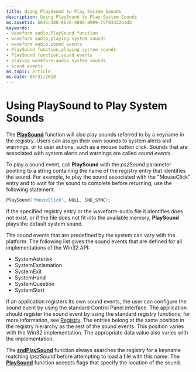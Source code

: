 ```yaml
---
title: Using PlaySound to Play System Sounds
description: Using PlaySound to Play System Sounds
ms.assetid: b645c488-8b76-4886-8909-75f0342263db
keywords:
- waveform audio,PlaySound function
- waveform audio,playing system sounds
- waveform audio,sound events
- PlaySound function,playing system sounds
- PlaySound function,sound events
- playing waveform-audio system sounds
- sound events
ms.topic: article
ms.date: 05/31/2018
---
```


# Using PlaySound to Play System Sounds

The [**PlaySound**](https://msdn.microsoft.com/en-us/library/Dd743680(v=VS.85).aspx) function will also play sounds referred to by a keyname in the registry. Users can assign their own sounds to system alerts and warnings, or to user actions, such as a mouse button click. Sounds that are associated with system alerts and warnings are called *sound events*.

To play a sound event, call **PlaySound** with the *pszSound* parameter pointing to a string containing the name of the registry entry that identifies the sound. For example, to play the sound associated with the "MouseClick" entry and to wait for the sound to complete before returning, use the following statement:


```C++
PlaySound("MouseClick", NULL, SND_SYNC); 
```



If the specified registry entry or the waveform-audio file it identifies does not exist, or if the file does not fit into the available memory, **PlaySound** plays the default system sound.

The sound events that are predefined by the system can vary with the platform. The following list gives the sound events that are defined for all implementations of the Win32 API:

-   SystemAsterisk
-   SystemExclamation
-   SystemExit
-   SystemHand
-   SystemQuestion
-   SystemStart

If an application registers its own sound events, the user can configure the sound event by using the standard Control Panel interface. The application should register the sound event by using the standard registry functions; for more information, see [Registry](https://go.microsoft.com/fwlink/p/?linkid=17106). The entries belong at the same position in the registry hierarchy as the rest of the sound events. This position varies with the Win32 implementation. The appropriate data value also varies with the implementation.

The [**sndPlaySound**](https://msdn.microsoft.com/en-us/library/Dd798676(v=VS.85).aspx) function always searches the registry for a keyname matching *lpszSound* before attempting to load a file with this name. The [**PlaySound**](https://msdn.microsoft.com/en-us/library/Dd743680(v=VS.85).aspx) function accepts flags that specify the location of the sound.

 

 




